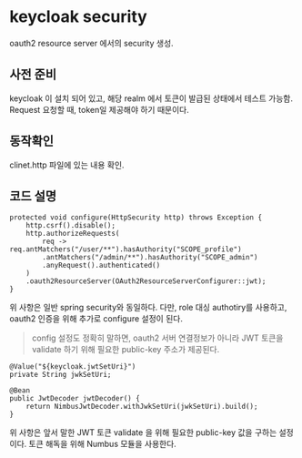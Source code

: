 # keycloak security
oauth2 resource server 에서의 security 생성.

## 사전 준비
keycloak 이 설치 되어 있고, 해당 realm 에서 토큰이 발급된 상태에서 테스트 가능함. 
Request 요청할 때, token일 제공해야 하기 때문이다. 

## 동작확인
clinet.http 파일에 있는 내용 확인. 

## 코드 설명
```
protected void configure(HttpSecurity http) throws Exception {
    http.csrf().disable();
    http.authorizeRequests(
        req -> req.antMatchers("/user/**").hasAuthority("SCOPE_profile")
        .antMatchers("/admin/**").hasAuthority("SCOPE_admin")
        .anyRequest().authenticated()
    )
    .oauth2ResourceServer(OAuth2ResourceServerConfigurer::jwt);
}
```
위 사항은 일반 spring security와 동일하다. 다만, role 대싱 authotiry를 사용하고, 
oauth2 인증을 위해 추가로 configure 설정이 된다. 
> config 설정도 정확히 말하면, oauth2 서버 연결정보가 아니라 JWT 토큰을 validate 하기 위해 필요한 public-key 주소가 제공된다. 

```
@Value("${keycloak.jwtSetUri}")
private String jwkSetUri;

@Bean
public JwtDecoder jwtDecoder() {
    return NimbusJwtDecoder.withJwkSetUri(jwkSetUri).build();
}
```
위 사항은 앞서 말한  JWT 토큰 validate 을 위해 필요한 public-key 값을 구하는 설정이다. 
토큰 해독을 위해 Numbus 모듈을 사용한다. 


